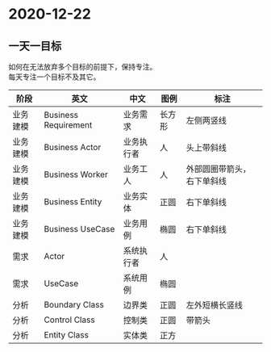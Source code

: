 # 2020-12-22

## 一天一目标

如何在无法放弃多个目标的前提下，保持专注。  
每天专注一个目标不及其它。  

|阶段|英文|中文|图例|标注|
|--|--|--|--|--|
|业务建模|Business Requirement|业务需求|长方形|左侧两竖线|
|业务建模|Business Actor|业务执行者|人|头上带斜线|
|业务建模|Business Worker|业务工人|人|外部圆圈带箭头，右下单斜线|
|业务建模|Business Entity|业务实体|正圆|右下单斜线|
|业务建模|Business UseCase|业务用例|椭圆|右下单斜线|
|需求|Actor|系统执行者|人||
|需求|UseCase|系统用例|椭圆||
|分析|Boundary Class|边界类|正圆|左外短横长竖线|
|分析|Control Class|控制类|正圆|带箭头|
|分析|Entity Class|实体类|正方||
